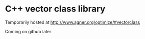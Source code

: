 # C++ vector class library

Temporarily hosted at http://www.agner.org/optimize/#vectorclass

Coming on github later
